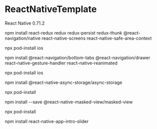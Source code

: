 # ReactNativeTemplate

React Native 0.71.2

npm install react-redux redux redux-persist redux-thunk @react-navigation/native react-native-screens react-native-safe-area-context

npx pod-install ios

npm install @react-navigation/bottom-tabs @react-navigation/drawer react-native-gesture-handler react-native-reanimated

npx pod-install ios

npm install @react-native-async-storage/async-storage

npx pod-install

npm install --save @react-native-masked-view/masked-view

npx pod-install

npm install react-native-app-intro-slider